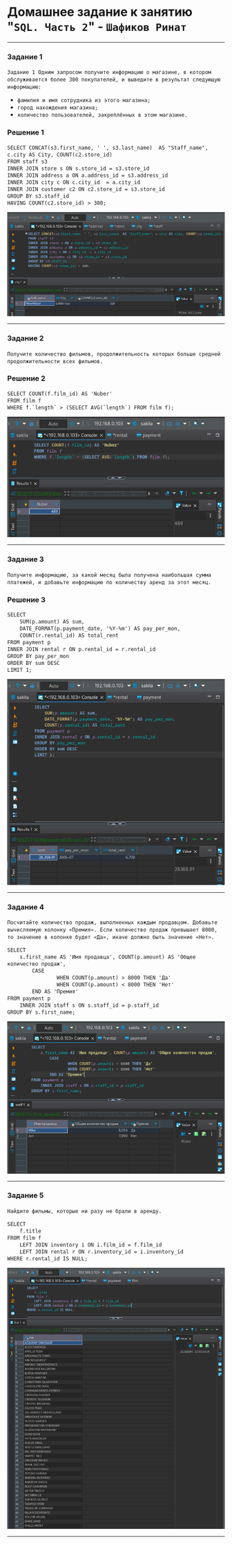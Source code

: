 # Домашнее задание к занятию "`SQL. Часть 2`" - `Шафиков Ринат`

---

### Задание 1

`Задание 1
Одним запросом получите информацию о магазине, в котором обслуживается более 300 покупателей, и выведите в результат следующую информацию:`

- `фамилия и имя сотрудника из этого магазина;`
- `город нахождения магазина;`
- `количество пользователей, закреплённых в этом магазине.`

### Решение 1

```
SELECT CONCAT(s3.first_name, ' ', s3.last_name)  AS "Staff_name", c.city AS City, COUNT(c2.store_id) 
FROM staff s3 
INNER JOIN store s ON s.store_id = s3.store_id
INNER JOIN address a ON a.address_id = s3.address_id
INNER JOIN city c ON c.city_id  = a.city_id
INNER JOIN customer c2 ON c2.store_id = s3.store_id
GROUP BY s3.staff_id
HAVING COUNT(c2.store_id) > 300;
```

![INNER_JOIN_300](img/INNER_JOIN_300.png)

---

### Задание 2

`Получите количество фильмов, продолжительность которых больше средней продолжительности всех фильмов.`

### Решение 2

```
SELECT COUNT(f.film_id) AS 'Nuber'
FROM film f
WHERE f.`length` > (SELECT AVG(`length`) FROM film f);
```

![SELECT_COUNT_BOL_AVG](img/SELECT_COUNT_BOL_AVG.png)

---

### Задание 3

`Получите информацию, за какой месяц была получена наибольшая сумма платежей, и добавьте информацию по количеству аренд за этот месяц.`

### Решение 3

```
SELECT 
	SUM(p.amount) AS sum, 
	DATE_FORMAT(p.payment_date, '%Y-%m') AS pay_per_mon, 
	COUNT(r.rental_id) AS total_rent 
FROM payment p
INNER JOIN rental r ON p.rental_id = r.rental_id 
GROUP BY pay_per_mon
ORDER BY sum DESC
LIMIT 1;
```

![max_payment_per_month](img/max_payment_per_month.png)

---

### Задание 4

`Посчитайте количество продаж, выполненных каждым продавцом. Добавьте вычисляемую колонку «Премия». Если количество продаж превышает 8000, то значение в колонке будет «Да», иначе должно быть значение «Нет».`


```
SELECT 
	s.first_name AS 'Имя продавца', COUNT(p.amount) AS 'Общее количество продаж',
		CASE
				WHEN COUNT(p.amount) > 8000 THEN 'Да'
				WHEN COUNT(p.amount) < 8000 THEN 'Нет'
		END AS 'Премия'
FROM payment p
	INNER JOIN staff s ON s.staff_id = p.staff_id
GROUP BY s.first_name;
```

![SELECT_COUNT_CASE_INNER_GROUP_PREMIA](img/SELECT_COUNT_CASE_INNER_GROUP_PREMIA.png)

---

### Задание 5

`Найдите фильмы, которые ни разу не брали в аренду.`


```
SELECT 
	f.title 
FROM film f
	LEFT JOIN inventory i ON i.film_id = f.film_id
	LEFT JOIN rental r ON r.inventory_id = i.inventory_id
WHERE r.rental_id IS NULL;
```

![SELECT_LEFT_JOIN_WHERE_IS_NULL](img/SELECT_LEFT_JOIN_WHERE_IS_NULL.png)

---
